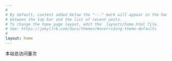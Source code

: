 ```yaml
---
#
# By default, content added below the "---" mark will appear in the home page
# between the top bar and the list of recent posts.
# To change the home page layout, edit the _layouts/home.html file.
# See: https://jekyllrb.com/docs/themes/#overriding-theme-defaults
#
layout: home
---
```


<span id="busuanzi_container_site_pv">    
	本站总访问量<span id="busuanzi_value_site_pv"></span>次
</span>
